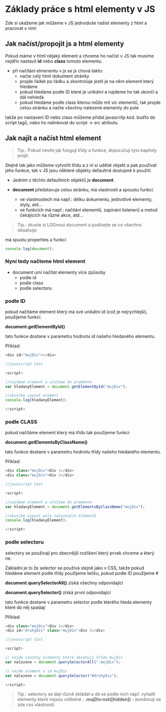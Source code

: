 # Základy práce s html elementy v JS

Zde si ukážeme jak můžeme v JS jednoduše našíst elementy z html a pracovat s nimi

## Jak načíst/propojit js a html elementy

Pokud máme v html nějaký element a chceme ho načíst v JS tak musíme nejdřív nastavit **id** nebo **class** tomuto elementu.

- při načítání elmenentu v js se js chová takto:
    - načte celý html dokument stránky
    - projde řádek po řádku a zkontroluje jestli je na něm element který hledáme
    - pokud hledáme podle ID které je unikátní a najdeme ho tak skončí a dál nehledá
    - pokud hledáme podle class kterou může mít víc elementů, tak projde celou stránku a načte všechny nalezené elementy do pole

takže po nastavení ID nebo class můžeme přidat javascritp kod. buďto do script tagů, nebo ho nalinkovat do script -> src atributu.

## Jak najít a načíst html element

>Tip.: Pokud nevíte jak fungují třídy a funkce, doporučuji tyto kapitoly projít.

Stejně tak jako můžeme vytvořit třídu a z ní si udělat objekt a pak používat jeho funkce, tak v JS jsou některé objekty defaultně dostupné k použití.

- Jedním z těchto defaultních objektů je **document**.

- **document** představuje celou stránku, má vlastnosti a spoustu funkcí.
    - ve vlastnostech má např.: délku dokumentu, jednotlivé elementy, styly, atd...
    - ve funkcích má např.: načítání elementů, zapínání listenerů a metod čekájících na různé akce, atd...

> Tip.: zkuste si LOGnout document a podívejte se co všechno obsahuje:

má spustu properties a funkcí

```javascript
console.log(document);
```

### Nyní tedy načteme html element

- document umí načítat elementy více způsoby
    - podle id
    - podle class
    - podle selectoru

### podle ID

pokud načítáme element který má své unikátní id (což je nejrychlejší), použijeme funkci:

**document.getElementById()**

tato funkce dostane v parametru hodnotu id našeho hledaného elementu.

Příklad:

```javascript
<div id="mujDiv"></div>

//javascript část

<script>

//najdeme element a uložíme do proměnné
var hledanyElement = document.getElementById("mujDiv");

//zkusíme vypsat element
console.log(hledanyElement);

</script>
```

### podle CLASS

pokud načítáme element který má třídu tak použijeme funkci:

**document.getElementsByClassName()**

tato funkce dostane v parametru hodnotu třídy našeho hledaného elementu.

Příklad:

```javascript
<div class="mujDiv">Div 1</div>
<div class="mujDiv">Div 2</div>

//javascript část

<script>

//najdeme element a uložíme do proměnné
var hledanyElement = document.getElementsByClassName("mujDiv");

//zkusíme vypsat pole nalezených elementů
console.log(hledanyElement);

</script>
```

### podle selectoru

selectory se používají pro obecnější rozlišení který prvek chceme a který ne.

Základní je to že selector se používá stejně jako v CSS, takže pokud hledáme element podle třídy použijeme tečku, pokud podle ID použijeme #

**document.querySelectorAll()** získá všechny odpovídající

**document.querySelector()** získá první odpovídající


tato funkce dostane v parametru selector podle kterého hleda elementy které do něj spadají

Příklad:

```javascript
<div class="mujDiv">Div 1</div>
<div id="druhyDiv" class="mujDiv">Div 2</div>

//javascript část

<script>

// najde všechny elementy které obsahují třídu mujDiv
var nalezene = document.querySelectorAll(".mujDiv");

// najde element s id mujDiv
var nalezene = document.querySelector("#druhyDiv");

</script>
```
>Tip.: selectory se dají různě skládat a dá se podle nich např. vyřadit elementy které nejsou viditelné : **.mujDiv:not([hidden])** - kombinují se zde css vlastnosti
